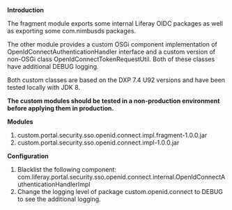 **Introduction**

The fragment module exports some internal Liferay OIDC packages as well as exporting some com.nimbusds packages.

The other module provides a custom OSGi component implementation of OpenIdConnectAuthenticationHandler interface and a custom version of non-OSGi class OpenIdConnectTokenRequestUtil. Both of these classes have additional DEBUG logging.

Both custom classes are based on the DXP 7.4 U92 versions and have been tested locally with JDK 8.

**The custom modules should be tested in a non-production environment before applying them in production.**

**Modules**

1. custom.portal.security.sso.openid.connect.impl.fragment-1.0.0.jar
2. custom.portal.security.sso.openid.connect.impl-1.0.0.jar

**Configuration**
1. Blacklist the following component: com.liferay.portal.security.sso.openid.connect.internal.OpenIdConnectAuthenticationHandlerImpl
2. Change the logging level of package custom.openid.connect to DEBUG to see the additional logging.



